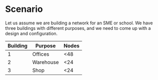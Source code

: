 # Scenario

Let us assume we are building a network for an SME or school. We have three buildings with different purposes, and we need to come up with a design and configuration.

| Building | Purpose   | Nodes |
| -------- | --------- | ----- |
| 1        | Offices   | <48   |
| 2        | Warehouse | <24   |
| 3        | Shop      | <24   |
